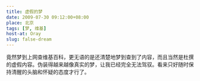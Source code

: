 ```yaml
---
title: 虚假的梦
date: 2009-07-30 09:12:00+08:00
place: 北京
tags: [梦, 维基]
host-at: Oray
slug: false-dream
---
```

竟然梦到上网查维基百科，更无语的是还清楚地梦到查到了内容，而且当然是杜撰的虚假内容。伪装得越来越像真实的梦，让我已经完全无法驾驭。看来只好随时保持清醒的头脑和怀疑的态度才行了。
